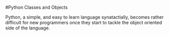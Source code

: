 #Python Classes and Objects

Python, a simple, and easy to learn language synatactially, becomes rather difficult for new programmers once they start to tackle the object oriented side of the language.
